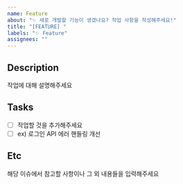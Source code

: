 ```yaml
---
name: Feature
about: "✨ 새로 개발할 기능이 생겼나요? 작업 사항을 작성해주세요!"
title: "[FEATURE] "
labels: "✨ Feature"
assignees: ""
---
```


## Description

작업에 대해 설명해주세요

## Tasks

- [ ] 작업할 것을 추가해주세요
- [ ] ex) 로그인 API 에러 핸들링 개선

## Etc

해당 이슈에서 참고할 사항이나 그 외 내용들을 입력해주세요

